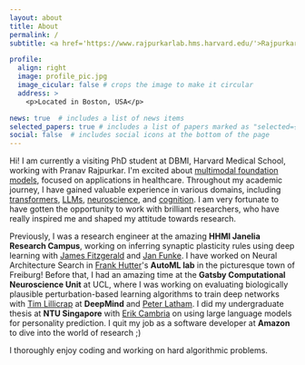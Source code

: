 ```yaml
---
layout: about
title: About
permalink: /
subtitle: <a href='https://www.rajpurkarlab.hms.harvard.edu/'>Rajpurkar Lab, Harvard Medical School</a>. 

profile:
  align: right
  image: profile_pic.jpg
  image_cicular: false # crops the image to make it circular
  address: >
    <p>Located in Boston, USA</p>

news: true  # includes a list of news items
selected_papers: true # includes a list of papers marked as "selected={true}"
social: false  # includes social icons at the bottom of the page
---
```



Hi! I am currently a visiting PhD student at DBMI, Harvard Medical School, working with Pranav Rajpurkar. I'm excited about <ins>multimodal foundation models</ins>, focused on applications in healthcare. Throughout my academic journey, I have gained valuable experience in various domains, including <ins>transformers</ins>, <ins>LLMs</ins>, <ins>neuroscience</ins>, and <ins>cognition</ins>. I am very fortunate to have gotten the opportunity to work with brilliant researchers, who have really inspired me and shaped my attitude towards research. 

Previously, I was a research engineer at the amazing **HHMI Janelia Research Campus**, working on inferring synaptic plasticity rules using deep learning with [James Fitzgerald](https://scholar.google.com/citations?hl=en&user=0G6AMtcAAAAJ&view_op=list_works) and [Jan Funke](https://scholar.google.com/citations?hl=en&user=7rqAapgAAAAJ&view_op=list_works). I have worked on Neural Architecture Search in [Frank Hutter](https://scholar.google.com/citations?user=YUrxwrkAAAAJ&hl=en)'s **AutoML lab** in the picturesque town of Freiburg! Before that, I had an amazing time at the **Gatsby Computational Neuroscience Unit** at UCL, where I was working on evaluating biologically plausible perturbation-based learning algorithms to train deep networks with [Tim Lillicrap](https://scholar.google.com/citations?user=htPVdRMAAAAJ&hl) at **DeepMind** and [Peter Latham](https://scholar.google.com/citations?user=wmqntyEAAAAJ&hl=en). I did my undergraduate thesis at **NTU Singapore** with [Erik Cambria](https://scholar.google.com/citations?user=ilSYpW0AAAAJ&hl=en) on using large language models for personality prediction. I quit my job as a software developer at **Amazon** to dive into the world of research ;)

I thoroughly enjoy coding and working on hard algorithmic problems.